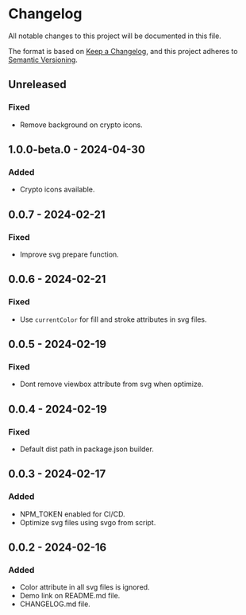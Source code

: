 # Changelog

All notable changes to this project will be documented in this file.

The format is based on [Keep a Changelog](https://keepachangelog.com/en/1.1.0/),
and this project adheres to [Semantic Versioning](https://semver.org/spec/v2.0.0.html).

## Unreleased
### Fixed
- Remove background on crypto icons.

## 1.0.0-beta.0 - 2024-04-30
### Added
- Crypto icons available.

## 0.0.7 - 2024-02-21
### Fixed
- Improve svg prepare function.

## 0.0.6 - 2024-02-21
### Fixed
- Use `currentColor` for fill and stroke attributes in svg files.

## 0.0.5 - 2024-02-19
### Fixed
- Dont remove viewbox attribute from svg when optimize.

## 0.0.4 - 2024-02-19
### Fixed
- Default dist path in package.json builder.

## 0.0.3 - 2024-02-17
### Added
- NPM_TOKEN enabled for CI/CD.
- Optimize svg files using svgo from script.

## 0.0.2 - 2024-02-16
### Added
- Color attribute in all svg files is ignored.
- Demo link on README.md file.
- CHANGELOG.md file.
